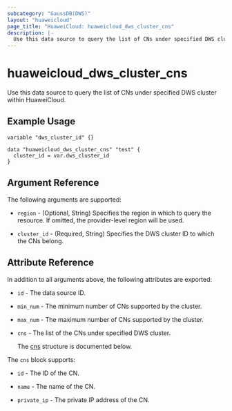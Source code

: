 ```yaml
---
subcategory: "GaussDB(DWS)"
layout: "huaweicloud"
page_title: "HuaweiCloud: huaweicloud_dws_cluster_cns"
description: |-
  Use this data source to query the list of CNs under specified DWS cluster within HuaweiCloud.
---
```


# huaweicloud_dws_cluster_cns

Use this data source to query the list of CNs under specified DWS cluster within HuaweiCloud.

## Example Usage

```hcl
variable "dws_cluster_id" {}

data "huaweicloud_dws_cluster_cns" "test" {
  cluster_id = var.dws_cluster_id
}
```

## Argument Reference

The following arguments are supported:

* `region` - (Optional, String) Specifies the region in which to query the resource.
  If omitted, the provider-level region will be used.

* `cluster_id` - (Required, String) Specifies the DWS cluster ID to which the CNs belong.

## Attribute Reference

In addition to all arguments above, the following attributes are exported:

* `id` - The data source ID.

* `min_num` - The minimum number of CNs supported by the cluster.

* `max_num` - The maximum number of CNs supported by the cluster.

* `cns` - The list of the CNs under specified DWS cluster.

  The [cns](#cns_struct) structure is documented below.

<a name="cns_struct"></a>
The `cns` block supports:

* `id` - The ID of the CN.

* `name` - The name of the CN.

* `private_ip` - The private IP address of the CN.
